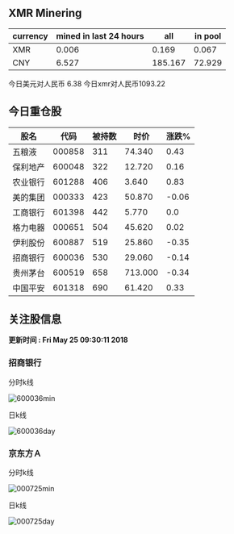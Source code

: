 ## XMR Minering

|currency|mined in last 24 hours|all|in pool|
|---|---|---|---|
|XMR|0.006|0.169|0.067|
|CNY|6.527|185.167|72.929|

今日美元对人民币 6.38	今日xmr对人民币1093.22


## 今日重仓股 

|股名|代码|被持数|时价|涨跌%|
|---|---|---|---|---|
|五粮液|000858|311|74.340|0.43|
|保利地产|600048|322|12.720|0.16|
|农业银行|601288|406|3.640|0.83|
|美的集团|000333|423|50.870|-0.06|
|工商银行|601398|442|5.770|0.0|
|格力电器|000651|504|45.620|0.02|
|伊利股份|600887|519|25.860|-0.35|
|招商银行|600036|530|29.060|-0.14|
|贵州茅台|600519|658|713.000|-0.34|
|中国平安|601318|690|61.420|0.33|

## 关注股信息
**更新时间 : Fri May 25 09:30:11 2018**
### 招商银行 
分时k线

![600036min](http://image.sinajs.cn/newchart/min/n/sh600036.gif)

日k线

![600036day](http://image.sinajs.cn/newchart/daily/n/sh600036.gif)

### 京东方Ａ 
分时k线

![000725min](http://image.sinajs.cn/newchart/min/n/sz000725.gif)

日k线

![000725day](http://image.sinajs.cn/newchart/daily/n/sz000725.gif)
